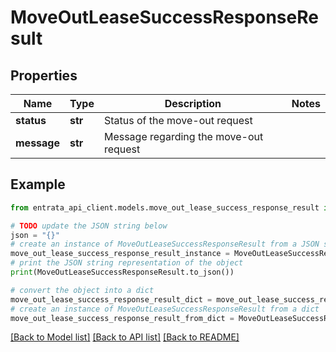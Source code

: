 # MoveOutLeaseSuccessResponseResult


## Properties

Name | Type | Description | Notes
------------ | ------------- | ------------- | -------------
**status** | **str** | Status of the move-out request | 
**message** | **str** | Message regarding the move-out request | 

## Example

```python
from entrata_api_client.models.move_out_lease_success_response_result import MoveOutLeaseSuccessResponseResult

# TODO update the JSON string below
json = "{}"
# create an instance of MoveOutLeaseSuccessResponseResult from a JSON string
move_out_lease_success_response_result_instance = MoveOutLeaseSuccessResponseResult.from_json(json)
# print the JSON string representation of the object
print(MoveOutLeaseSuccessResponseResult.to_json())

# convert the object into a dict
move_out_lease_success_response_result_dict = move_out_lease_success_response_result_instance.to_dict()
# create an instance of MoveOutLeaseSuccessResponseResult from a dict
move_out_lease_success_response_result_from_dict = MoveOutLeaseSuccessResponseResult.from_dict(move_out_lease_success_response_result_dict)
```
[[Back to Model list]](../README.md#documentation-for-models) [[Back to API list]](../README.md#documentation-for-api-endpoints) [[Back to README]](../README.md)


